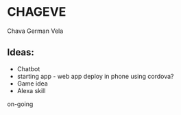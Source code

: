 # CHAGEVE
Chava German Vela 

## Ideas: 
* Chatbot 
* starting app - web app deploy in phone using cordova? 
* Game idea 
* Alexa skill 

on-going 
